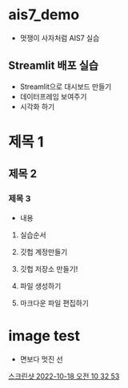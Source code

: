 # ais7_demo

* 멋쟁이 사자처럼 AIS7 실습

## Streamlit 배포 실습
* Streamlit으로 대시보드 만들기
* 데이터프레임 보여주기
* 시각화 하기

# 제목 1
## 제목 2
### 제목 3
* 내용
1. 실습순서
2. 깃헙 계정만들기
3. 깃헙 저장소 만들기!


4. 파일 생성하기
5. 마크다운 파일 편집하기


# image test
* 면보다 멋진 선 

[스크린샷 2022-10-18 오전 10 32 53](https://user-images.githubusercontent.com/115921625/196314442-e4804774-6f7b-43cb-bbd0-d0bfd129fdcb.png)
